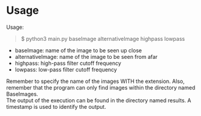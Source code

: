 # Usage

Usage:  
> $ python3 main.py baseImage alternativeImage highpass lowpass  

* baseImage: name of the image to be seen up close
* alternativeImage: name of the image to be seen from afar
* highpass: high-pass filter cutoff frequency
* lowpass: low-pass filter cutoff frequency

Remember to specify the name of the images WITH the extension. Also, remember
that the program can only find images within the directory named BaseImages.  
The output of the execution can be found in the directory named results. A
timestamp is used to identify the output.
